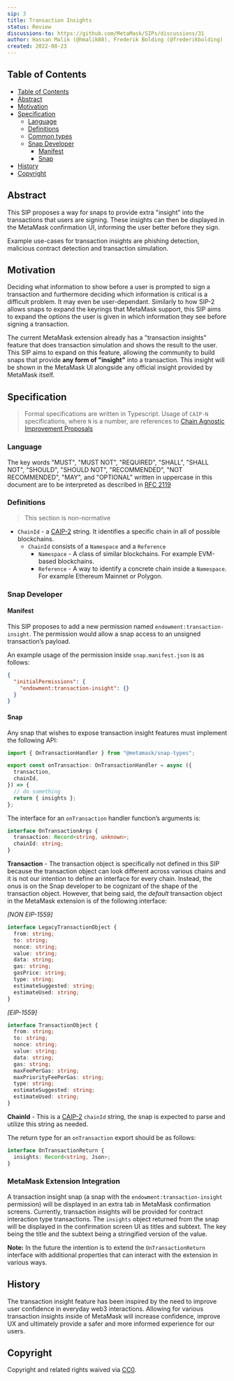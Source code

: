 ```yaml
---
sip: 3
title: Transaction Insights
status: Review
discussions-to: https://github.com/MetaMask/SIPs/discussions/31
author: Hassan Malik (@hmalik88), Frederik Bolding (@frederikbolding)
created: 2022-08-23
---
```


## Table of Contents

- [Table of Contents](#table-of-contents)
- [Abstract](#abstract)
- [Motivation](#motivation)
- [Specification](#specification)
  - [Language](#language)
  - [Definitions](#definitions)
  - [Common types](#common-types)
  - [Snap Developer](#snap-developer)
    - [Manifest](#manifest)
    - [Snap](#snap)
- [History](#history)
- [Copyright](#copyright)

## Abstract

This SIP proposes a way for snaps to provide extra "insight" into the transactions that users are signing. These insights can then be displayed in the MetaMask confirmation UI, informing the user better before they sign.

Example use-cases for transaction insights are phishing detection, malicious contract detection and transaction simulation.

## Motivation

Deciding what information to show before a user is prompted to sign a transaction and furthermore deciding which information is critical is a difficult problem. It may even be user-dependant. Similarly to how SIP-2 allows snaps to expand the keyrings that MetaMask support, this SIP aims to expand the options the user is given in which information they see before signing a transaction.

The current MetaMask extension already has a "transaction insights" feature that does transaction simulation and shows the result to the user. This SIP aims to expand on this feature, allowing the community to build snaps that provide **any form of "insight"** into a transaction. This insight will be shown in the MetaMask UI alongside any official insight provided by MetaMask itself.

## Specification

> Formal specifications are written in Typescript. Usage of `CAIP-N` specifications, where `N` is a number, are references to [Chain Agnostic Improvement Proposals](https://github.com/ChainAgnostic/CAIPs)

### Language

The key words "MUST", "MUST NOT", "REQUIRED", "SHALL", "SHALL NOT",
"SHOULD", "SHOULD NOT", "RECOMMENDED", "NOT RECOMMENDED", "MAY", and
"OPTIONAL" written in uppercase in this document are to be interpreted as described in [RFC 2119](https://www.ietf.org/rfc/rfc2119.txt)

### Definitions

> This section is non-normative

- `ChainId` - a [CAIP-2](https://github.com/ChainAgnostic/CAIPs/blob/master/CAIPs/caip-2.md) string. It identifies a specific chain in all of possible blockchains.
  - `ChainId` consists of a `Namespace` and a `Reference`
    - `Namespace` - A class of similar blockchains. For example EVM-based blockchains.
    - `Reference` - A way to identify a concrete chain inside a `Namespace`. For example Ethereum Mainnet or Polygon.

### Snap Developer

#### Manifest

This SIP proposes to add a new permission named `endowment:transaction-insight`. The permission would allow a snap access to an unsigned transaction’s payload.

An example usage of the permission inside `snap.manifest.json` is as follows:

```json
{
  "initialPermissions": {
    "endowment:transaction-insight": {}
  }
}
```

#### Snap

Any snap that wishes to expose transaction insight features must implement the following API:

```typescript
import { OnTransactionHandler } from "@metamask/snap-types";

export const onTransaction: OnTransactionHandler = async ({
  transaction,
  chainId,
}) => {
  // do something
  return { insights };
};
```

The interface for an `onTransaction` handler function’s arguments is:

```typescript
interface OnTransactionArgs {
  transaction: Record<string, unknown>;
  chainId: string;
}
```

**Transaction** - The transaction object is specifically not defined in this SIP because the transaction object can look different across various chains and it is not our intention to define an interface for every chain. Instead, the onus is on the Snap developer to be cognizant of the shape of the transaction object. However, that being said, the _default_ transaction object in the MetaMask extension is of the following interface:

_[NON EIP-1559]_

```typescript
interface LegacyTransactionObject {
  from: string;
  to: string;
  nonce: string;
  value: string;
  data: string;
  gas: string;
  gasPrice: string;
  type: string;
  estimateSuggested: string;
  estimateUsed: string;
}
```

_[EIP-1559]_

```typescript
interface TransactionObject {
  from: string;
  to: string;
  nonce: string;
  value: string;
  data: string;
  gas: string;
  maxFeePerGas: string;
  maxPriorityFeePerGas: string;
  type: string;
  estimateSuggested: string;
  estimateUsed: string;
}
```

**ChainId** - This is a [CAIP-2](https://github.com/ChainAgnostic/CAIPs/blob/master/CAIPs/caip-2.md) `chainId` string, the snap is expected to parse and utilize this string as needed.

The return type for an `onTransaction` export should be as follows:

```typescript
interface OnTransactionReturn {
  insights: Record<string, Json>;
}
```

### MetaMask Extension Integration

A transaction insight snap (a snap with the `endowment:transaction-insight` permission) will be displayed in an extra tab in MetaMask confirmation screens. Currently, transaction insights will be provided for contract interaction type transactions. The `insights` object returned from the snap will be displayed in the confirmation screen UI as titles and subtext. The key being the title and the subtext being a stringified version of the value.

**Note:** In the future the intention is to extend the `OnTransactionReturn` interface with additional properties that can interact with the extension in various ways.

## History

The transaction insight feature has been inspired by the need to improve user confidence in everyday web3 interactions. Allowing for various transaction insights inside of MetaMask will increase confidence, improve UX and ultimately provide a safer and more informed experience for our users.

## Copyright

Copyright and related rights waived via [CC0](../LICENSE).
